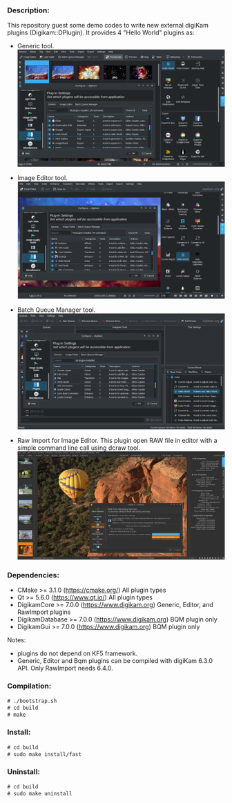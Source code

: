 ### Description:

This repository guest some demo codes to write new external digiKam plugins (Digikam::DPlugin).
It provides 4 "Hello World" plugins as:

- Generic tool.
  [![](data/digikam_generic_helloworld.png "Hello World Generic Plugin")](data/digikam_generic_helloworld.png)

- Image Editor tool.
  [![](data/digikam_editor_helloworld.png "Hello World Editor Plugin")](data/digikam_editor_helloworld.png)

- Batch Queue Manager tool.
  [![](data/digikam_bqm_helloworld.png "Hello World BQM Plugin")](data/digikam_bqm_helloworld.png)

- Raw Import for Image Editor.
  This plugin open RAW file in editor with a simple command line call using dcraw tool.
  [![](data/digikam_rawimport_helloworld.png "Hello World RawImport Plugin")](data/digikam_rawimport_helloworld.png)

### Dependencies:

- CMake           >= 3.1.0      (https://cmake.org/)            All plugin types
- Qt              >= 5.6.0      (https://www.qt.io/)            All plugin types
- DigikamCore     >= 7.0.0      (https://www.digikam.org)       Generic, Editor, and RawImport plugins
- DigikamDatabase >= 7.0.0      (https://www.digikam.org)       BQM plugin only
- DigikamGui      >= 7.0.0      (https://www.digikam.org)       BQM plugin only

Notes:

- plugins do not depend on KF5 framework.
- Generic, Editor and Bqm plugins can be compiled with digiKam 6.3.0 API. Only RawImport needs 6.4.0.

### Compilation:

```
# ./bootstrap.sh
# cd build
# make
```

### Install:

```
# cd build
# sudo make install/fast
```

### Uninstall:

```
# cd build
# sudo make uninstall
```
